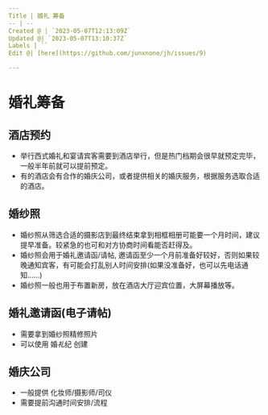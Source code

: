```yaml
---
Title | 婚礼 筹备
-- | --
Created @ | `2023-05-07T12:13:09Z`
Updated @| `2023-05-07T13:10:37Z`
Labels | ``
Edit @| [here](https://github.com/junxnone/jh/issues/9)

---
```

# 婚礼筹备

## 酒店预约

- 举行西式婚礼和宴请宾客需要到酒店举行，但是热门档期会很早就预定完毕，一般半年前就可以提前预定。
- 有的酒店会有合作的婚庆公司，或者提供相关的婚庆服务，根据服务选取合适的酒店。

## 婚纱照

- 婚纱照从筛选合适的摄影店到最终结束拿到相框相册可能要一个月时间，建议提早准备。较紧急的也可和对方协商时间看能否赶得及。
- 婚纱照会用于婚礼邀请函/请帖, 邀请函至少一个月前准备好较好，否则如果较晚通知宾客，有可能会打乱别人时间安排(如果没准备好，也可以先电话通知......)
- 婚纱照一般也用于布置新房，放在酒店大厅迎宾位置，大屏幕播放等。


## 婚礼邀请函(电子请帖)

- 需要拿到婚纱照精修照片
- 可以使用 婚*礼*纪 创建

## 婚庆公司

- 一般提供 化妆师/摄影师/司仪
- 需要提前沟通时间安排/流程
